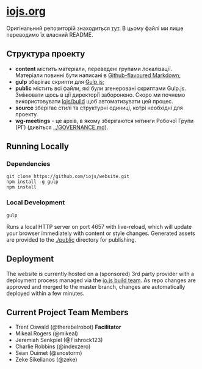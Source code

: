 # [iojs.org](https://iojs.org/)

Оригінальний репозиторій знаходиться [тут](https://github.com/iojs/website). В цьому файлі ми лише переводимо їх власний README.

## Структура проекту

- **content** містить матеріали, переведені групами локалізації. Матеріали повинні бути написані в [Github-flavoured Markdown](https://help.github.com/articles/github-flavored-markdown/);
- **gulp** зберігає скрипти для [Gulp.js](http://gulpjs.com/);
- **public** містить всі файли, які були згенеровані скриптами Gulp.js. Змінювати щось в ції директорії заборонено. Скоро ми почнемо використовувати [iojs/build](https://github.com/iojs/build) щоб автоматизувати цей процес.
- **source** зберігає стилі та структурні одиниці, котрі необхідні для проекту.
- **wg-meetings** - це архів, в якому зберігаются мітинги Робочої Групи (РГ) (дивіться [../GOVERNANCE.md](../GOVERNANCE.md)).

## Running Locally

### Dependencies
```
git clone https://github.com/iojs/website.git
npm install -g gulp
npm install
```

### Local Development
```
gulp
```
Runs a local HTTP server on port 4657 with live-reload, which will update
your browser immediately with content or style changes. Generated assets
are provided to the [./public]() directory for publishing.

## Deployment

The website is currently hosted on a (sponsored) 3rd party provider with a deployment
process managed via the [io.js build team](https://github.com/iojs/build). As repo
changes are approved and merged to the master branch, changes are automatically
deployed within a few minutes.

## Current Project Team Members

* Trent Oswald (@therebelrobot) **Facilitator**
* Mikeal Rogers (@mikeal)
* Jeremiah Senkpiel (@Fishrock123)
* Charlie Robbins (@indexzero)
* Sean Ouimet (@snostorm)
* Zeke Sikelianos (@zeke)